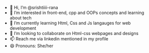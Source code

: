 - 👋 Hi, I’m @srishtiiii-rana
- 👀 I’m interested in front-end, cpp and OOPs concepts and learning about tech
- 🌱 I’m currently learning Html, Css and Js langauges for web development 
- 💞️ I’m looking to collaborate on Html-css webpages and designs
- 📫 Reach me via linkedin mentioned in my profile
- 😄 Pronouns: She/her

<!---
srishtiiii-rana/srishtiiii-rana is a ✨ special ✨ repository because its `README.md` (this file) appears on your GitHub profile.
You can click the Preview link to take a look at your changes.
--->
